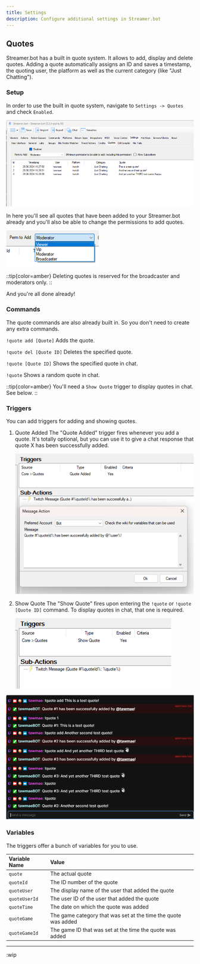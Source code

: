 ```yaml
---
title: Settings
description: Configure additional settings in Streamer.bot
---
```


## Quotes
Streamer.bot has a built in quote system. It allows to add, display and delete quotes. Adding a quote automatically assigns an ID and saves a timestamp, the quoting user, the platform as well as the current category (like "Just Chatting").

### Setup
In order to use the built in quote system, navigate to `Settings -> Quotes` and check `Enabled`. 

![Quote Settings](assets/quotes_6.png)

In here you'll see all quotes that have been added to your Streamer.bot already and you'll also be able to change the permissions to add quotes. 

![Quote Permissions](assets/quotes_2.png)

::tip{color=amber}
Deleting quotes is reserved for the broadcaster and moderators only.
::

And you're all done already!

### Commands
The quote commands are also already built in. So you don't need to create any extra commands.

`!quote add [Quote]`
Adds the quote.

`!quote del [Quote ID]`
Deletes the specified quote.

`!quote [Quote ID]`
Shows the specified quote in chat.

`!quote`
Shows a random quote in chat.

::tip{color=amber}
You'll need a `Show Quote` trigger to display quotes in chat. See below.
::

### Triggers
You can add triggers for adding and showing quotes.

1. Quote Added
   The "Quote Added" trigger fires whenever you add a quote. It's totally optional, but you can use it to give a chat response that quote X has been successfully added.

   ![Quote Added](assets/quotes_3.png)

3. Show Quote
   The "Show Quote" fires upon entering the `!quote` or `!quote [Quote ID]` command. To display quotes in chat, that one is required.

   ![Quote Added](assets/quotes_4.png)


![Quote Added](assets/quotes_5.png)

### Variables
The triggers offer a bunch of variables for you to use.

| Variable Name        | Value     |
|:-------------|:------------------|
| `quote` | The actual quote |
| `quoteId` | The ID number of the quote |
| `quoteUser` | The display name of the user that added the quote |
| `quoteUserId` | The user ID of the user that added the quote |
| `quoteTime` | The date on which the quote was added |
| `quoteGame` | The game category that was set at the time the quote was added |
| `quoteGameId` | The game ID that was set at the time the quote was added |
     
---
   
:wip
